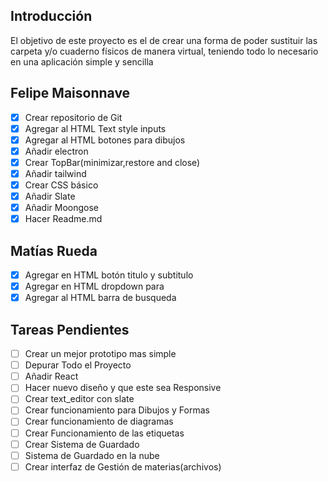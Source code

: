 ## Introducción
El objetivo de este proyecto es el de crear una forma  de poder sustituir las carpeta y/o cuaderno físicos de manera virtual, teniendo  todo lo necesario en una aplicación simple y sencilla

## Felipe Maisonnave
 - [x] Crear repositorio de  Git
 - [x] Agregar al HTML Text style inputs  
 - [x] Agregar al HTML botones para dibujos
 - [x] Añadir electron
 - [x] Crear TopBar(minimizar,restore and close)
 - [x] Añadir tailwind
 - [x] Crear CSS básico
 - [x] Añadir Slate
 - [x] Añadir Moongose
 - [x] Hacer Readme.md

## Matías Rueda

 - [x] Agregar en HTML botón titulo y subtitulo
 - [x] Agregar en HTML dropdown para
 - [x] Agregar al HTML barra de busqueda

## Tareas Pendientes

 - [ ] Crear un mejor prototipo mas simple
 - [ ] Depurar Todo el Proyecto
 - [ ] Añadir React
 - [ ] Hacer nuevo diseño y que este sea Responsive
 - [ ] Crear text_editor con slate
 - [ ] Crear funcionamiento para Dibujos y Formas
 - [ ] Crear funcionamiento de diagramas
 - [ ] Crear Funcionamiento de las etiquetas
 - [ ] Crear Sistema de Guardado
 - [ ] Sistema de Guardado en la nube
 - [ ] Crear interfaz de Gestión de materias(archivos)
